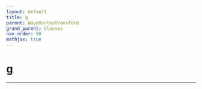```yaml
---
layout: default
title: g
parent: WaveVortexTransform
grand_parent: Classes
nav_order: 98
mathjax: true
---
```


#  g




---

